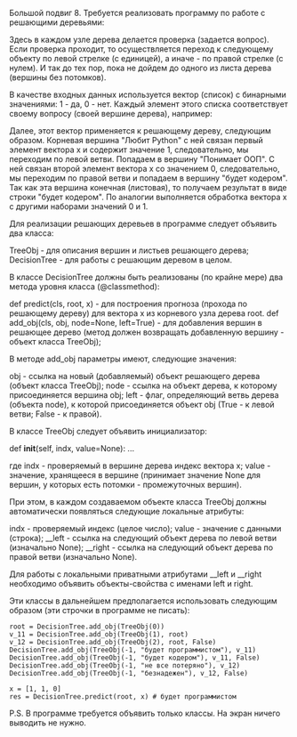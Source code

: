 Большой подвиг 8. Требуется реализовать программу по работе с решающими деревьями:



Здесь в каждом узле дерева делается проверка (задается вопрос). Если проверка проходит, то осуществляется переход к следующему объекту по левой стрелке (с единицей), а иначе - по правой стрелке (с нулем). И так до тех пор, пока не дойдем до одного из листа дерева (вершины без потомков).

В качестве входных данных используется вектор (список) с бинарными значениями: 1 - да, 0 - нет. Каждый элемент этого списка соответствует своему вопросу (своей вершине дерева), например:



Далее, этот вектор применяется к решающему дереву, следующим образом. Корневая вершина "Любит Python" с ней связан первый элемент вектора x и содержит значение 1, следовательно, мы переходим по левой ветви. Попадаем в вершину "Понимает ООП". С ней связан второй элемент вектора x со значением 0, следовательно, мы переходим по правой ветви и попадаем в вершину "будет кодером". Так как эта вершина конечная (листовая), то получаем результат в виде строки "будет кодером". По аналогии выполняется обработка вектора x с другими наборами значений 0 и 1.

Для реализации решающих деревьев в программе следует объявить два класса:

TreeObj - для описания вершин и листьев решающего дерева;
DecisionTree - для работы с решающим деревом в целом.

В классе DecisionTree должны быть реализованы (по крайне мере) два метода уровня класса (@classmethod):

def predict(cls, root, x) - для построения прогноза (прохода по решающему дереву) для вектора x из корневого узла дерева root.
def add_obj(cls, obj, node=None, left=True) - для добавления вершин в решающее дерево (метод должен возвращать добавленную вершину - объект класса TreeObj);

В методе add_obj параметры имеют, следующие значения:

obj - ссылка на новый (добавляемый) объект решающего дерева (объект класса TreeObj);
node - ссылка на объект дерева, к которому присоединяется вершина obj;
left - флаг, определяющий ветвь дерева (объекта node), к которой присоединяется объект obj (True - к левой ветви; False - к правой).

В классе TreeObj следует объявить инициализатор:

def __init__(self, indx, value=None): ...

где indx - проверяемый в вершине дерева индекс вектора x; value - значение, хранящееся в вершине (принимает значение None для вершин, у которых есть потомки - промежуточных вершин).

При этом, в каждом создаваемом объекте класса TreeObj должны автоматически появляться следующие локальные атрибуты:

indx - проверяемый индекс (целое число);
value - значение с данными (строка);
__left - ссылка на следующий объект дерева по левой ветви (изначально None);
__right - ссылка на следующий объект дерева по правой ветви (изначально None).

Для работы с локальными приватными атрибутами __left и __right необходимо объявить объекты-свойства с именами left и right.

Эти классы в дальнейшем предполагается использовать следующим образом (эти строчки в программе не писать):

~~~
root = DecisionTree.add_obj(TreeObj(0))
v_11 = DecisionTree.add_obj(TreeObj(1), root)
v_12 = DecisionTree.add_obj(TreeObj(2), root, False)
DecisionTree.add_obj(TreeObj(-1, "будет программистом"), v_11)
DecisionTree.add_obj(TreeObj(-1, "будет кодером"), v_11, False)
DecisionTree.add_obj(TreeObj(-1, "не все потеряно"), v_12)
DecisionTree.add_obj(TreeObj(-1, "безнадежен"), v_12, False)

x = [1, 1, 0]
res = DecisionTree.predict(root, x) # будет программистом
~~~
P.S. В программе требуется объявить только классы. На экран ничего выводить не нужно. 